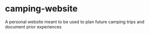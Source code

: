 # camping-website
A personal website meant to be used to plan future camping trips and document prior experiences 

